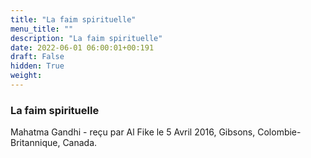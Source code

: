 ```yaml
---
title: "La faim spirituelle"
menu_title: ""
description: "La faim spirituelle"
date: 2022-06-01 06:00:01+00:191
draft: False
hidden: True
weight:
---
```

### La faim spirituelle

Mahatma Gandhi - reçu par Al Fike le 5 Avril 2016, Gibsons, Colombie-Britannique, Canada.



